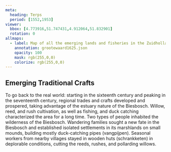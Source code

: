 ```yaml
---
meta:
  heading: Terps
  period: [1552,1953]
viewer:
  bbox: [4.773916,51.747431,4.912064,51.832901]
  rotation: 0
allmaps:
  - label: Map of all the emerging lands and fisheries in the Zuidhollandschen Waard, 1625. 1747. 2650 x 1600 mm. J. Kleijn. Regionaal Archief Dordrecht. 
    annotation: grootewaard1625.json
    opacity: 100
    mask: rgb(255,0,0)
    colorize: rgb(255,0,0)
---
```


## Emerging Traditional Crafts

To go back to the real world: starting in the sixteenth century and peaking in the seventeenth century, regional trades and crafts developed and prospered, taking advantage of the estuary nature of the Biesbosch. Willow, reed, and rush cultivation, as well as fishing, and duck catching characterized the area for a long time. Two types of people inhabited the wilderness of the Biesbosch. Wandering families sought a new fate in the Biesbosch and established isolated settlements in its marshlands on small mounds, building mostly duck-catching pipes (vangpijpen). Seasonal workers from nearby villages stayed in wooden huts (schrankketen) in deplorable conditions, cutting the reeds, rushes, and pollarding willows.  
